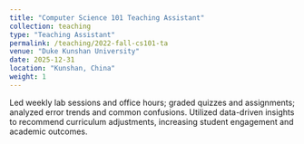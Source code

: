 ```yaml
---
title: "Computer Science 101 Teaching Assistant"
collection: teaching
type: "Teaching Assistant"
permalink: /teaching/2022-fall-cs101-ta
venue: "Duke Kunshan University"
date: 2025-12-31
location: "Kunshan, China"
weight: 1
---
```


Led weekly lab sessions and office hours; graded quizzes and assignments; analyzed error trends and common confusions. Utilized data-driven insights to recommend curriculum adjustments, increasing student engagement and academic outcomes. 